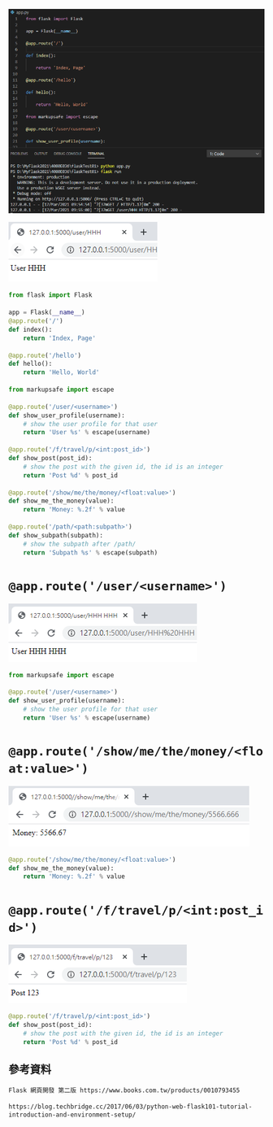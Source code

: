 ![1.伺服網頁程式設計(03-17)](https://github.com/ChengHan16/Cs4high_4080E036/blob/master/image/1.%E4%BC%BA%E6%9C%8D%E7%B6%B2%E9%A0%81%E7%A8%8B%E5%BC%8F%E8%A8%AD%E8%A8%88(03-17).PNG)

![2.伺服網頁程式設計(03-17)](https://github.com/ChengHan16/Cs4high_4080E036/blob/master/image/2.%E4%BC%BA%E6%9C%8D%E7%B6%B2%E9%A0%81%E7%A8%8B%E5%BC%8F%E8%A8%AD%E8%A8%88(03-17).PNG)
```python
from flask import Flask

app = Flask(__name__)
@app.route('/')
def index():
    return 'Index, Page'

@app.route('/hello')
def hello():
    return 'Hello, World'

from markupsafe import escape

@app.route('/user/<username>')
def show_user_profile(username):
    # show the user profile for that user
    return 'User %s' % escape(username)

@app.route('/f/travel/p/<int:post_id>')
def show_post(post_id):
    # show the post with the given id, the id is an integer
    return 'Post %d' % post_id

@app.route('/show/me/the/money/<float:value>')
def show_me_the_money(value):
    return 'Money: %.2f' % value

@app.route('/path/<path:subpath>')
def show_subpath(subpath):
    # show the subpath after /path/
    return 'Subpath %s' % escape(subpath)
```
# `@app.route('/user/<username>')`
![3.伺服網頁程式設計(03-17)](https://github.com/ChengHan16/Cs4high_4080E036/blob/master/image/3.%E4%BC%BA%E6%9C%8D%E7%B6%B2%E9%A0%81%E7%A8%8B%E5%BC%8F%E8%A8%AD%E8%A8%88(03-17).PNG)
```python
from markupsafe import escape

@app.route('/user/<username>')
def show_user_profile(username):
    # show the user profile for that user
    return 'User %s' % escape(username)
```
# `@app.route('/show/me/the/money/<float:value>')`
![5.伺服網頁程式設計(03-17)](https://github.com/ChengHan16/Cs4high_4080E036/blob/master/image/5.%E4%BC%BA%E6%9C%8D%E7%B6%B2%E9%A0%81%E7%A8%8B%E5%BC%8F%E8%A8%AD%E8%A8%88(03-17).PNG)
```python
@app.route('/show/me/the/money/<float:value>')
def show_me_the_money(value):
    return 'Money: %.2f' % value
```
# `@app.route('/f/travel/p/<int:post_id>')`
![4.伺服網頁程式設計(03-17)](https://github.com/ChengHan16/Cs4high_4080E036/blob/master/image/4.%E4%BC%BA%E6%9C%8D%E7%B6%B2%E9%A0%81%E7%A8%8B%E5%BC%8F%E8%A8%AD%E8%A8%88(03-17).PNG)
```python
@app.route('/f/travel/p/<int:post_id>')
def show_post(post_id):
    # show the post with the given id, the id is an integer
    return 'Post %d' % post_id
```
## 參考資料
```
Flask 網頁開發 第二版 https://www.books.com.tw/products/0010793455

https://blog.techbridge.cc/2017/06/03/python-web-flask101-tutorial-introduction-and-environment-setup/
```
